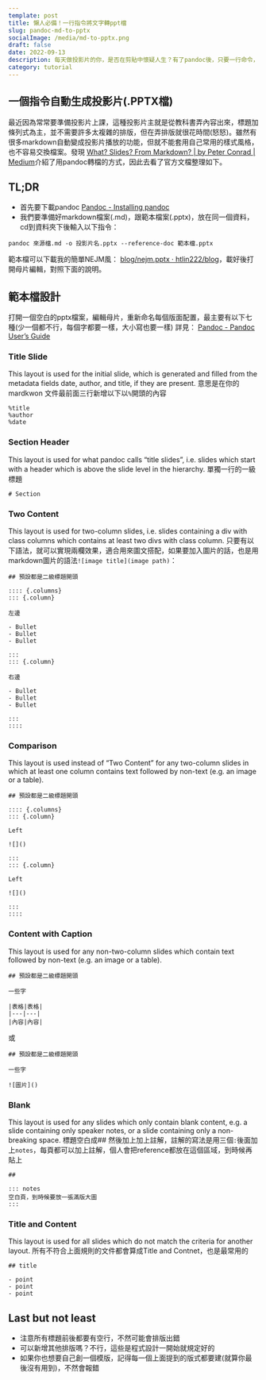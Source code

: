 ```yaml
---
template: post
title: 懶人必備！一行指令將文字轉ppt檔
slug: pandoc-md-to-pptx
socialImage: /media/md-to-pptx.png
draft: false
date: 2022-09-13
description: 每天做投影片的你，是否在剪貼中懷疑人生？有了pandoc後，只要一行命令，就可以將markdown文件轉成pptx格式，帥！
category: tutorial
---
```


## 一個指令自動生成投影片(.PPTX檔)
最近因為常常要準備投影片上課，這種投影片主就是從教科書弄內容出來，標題加條列式為主，並不需要許多太複雜的排版，但在弄排版就很花時間(怒怒)。雖然有很多markdown自動變成投影片播放的功能，但就不能套用自己常用的樣式風格，也不容易交換檔案。發現 [What? Slides? From Markdown? | by Peter Conrad | Medium](https://stymied.medium.com/what-slides-from-markdown-5239ed31e7ac)介紹了用pandoc轉檔的方式，因此去看了官方文檔整理如下。

<!--more-->

## TL;DR

* 首先要下載pandoc [Pandoc - Installing pandoc](https://pandoc.org/installing.html)
* 我們要準備好markdown檔案(.md)，跟範本檔案(.pptx)，放在同一個資料，cd到資料夾下後輸入以下指令：

```shell=
pandoc 來源檔.md -o 投影片名.pptx --reference-doc 範本檔.pptx
```

範本檔可以下載我的簡單NEJM風： [blog/nejm.pptx · htlin222/blog](https://github.com/htlin222/blog/blob/master/static/media/nejm.pptx)，載好後打開母片編輯，對照下面的說明。


## 範本檔設計

打開一個空白的pptx檔案，編輯母片，重新命名每個版面配置，最主要有以下七種(少一個都不行，每個字都要一樣，大小寫也要一樣)
詳見： [Pandoc - Pandoc User’s Guide](https://pandoc.org/MANUAL.html)

### Title Slide

This layout is used for the initial slide, which is generated and filled from the metadata fields date, author, and title, if they are present.
意思是在你的mardkwon 文件最前面三行新增以下以`%`開頭的內容

```
%title
%author
%date
```

### Section Header

This layout is used for what pandoc calls “title slides”, i.e. slides which start with a header which is above the slide level in the hierarchy.
單獨一行的一級標題

```
# Section
```

### Two Content

This layout is used for two-column slides, i.e. slides containing a div with class columns which contains at least two divs with class column.
只要有以下語法，就可以實現兩欄效果，適合用來圖文搭配，如果要加入圖片的話，也是用markdown圖片的語法`![image title](image path)`：

```
## 預設都是二級標題開頭

:::: {.columns}
::: {.column}

左邊

- Bullet
- Bullet
- Bullet

:::
::: {.column}

右邊

- Bullet
- Bullet
- Bullet

:::
::::

```

### Comparison

This layout is used instead of “Two Content” for any two-column slides in which at least one column contains text followed by non-text (e.g. an image or a table).

```
## 預設都是二級標題開頭

:::: {.columns}
::: {.column}

Left

![]()

:::
::: {.column}

Left

![]()

:::
::::

```

### Content with Caption

This layout is used for any non-two-column slides which contain text followed by non-text (e.g. an image or a table).

```
## 預設都是二級標題開頭

一些字

|表格|表格|
|---|---|
|內容|內容|
```

或

```
## 預設都是二級標題開頭

一些字

![圖片]()

```

### Blank
This layout is used for any slides which only contain blank content, e.g. a slide containing only speaker notes, or a slide containing only a non-breaking space.
標題空白成## 然後加上加上註解，註解的寫法是用三個`:`後面加上`notes`，每頁都可以加上註解，個人會把reference都放在這個區域，到時候再貼上

```
##

::: notes
空白頁，到時候要放一張滿版大圖
:::
```

### Title and Content

This layout is used for all slides which do not match the criteria for another layout.
所有不符合上面規則的文件都會算成Title and Contnet，也是最常用的

```
## title

- point
- point
- point

```

## Last but not least

* 注意所有標題前後都要有空行，不然可能會排版出錯
* 可以新增其他排版嗎？不行，這些是程式設計一開始就規定好的
* 如果你也想要自己創一個模版，記得每一個上面提到的版式都要建(就算你最後沒有用到)，不然會報錯

